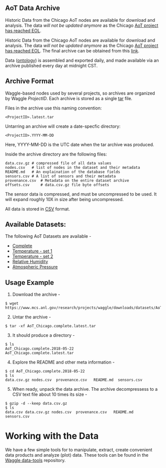## AoT Data Archive

Historic Data from the Chicago AoT nodes are available for download and analysis. The data *will not be updated anymore* as the Chicago [AoT project has reached EOL](http://arrayofthings.github.io/).

Historic Data from the Chicago AoT nodes are available for download and analysis. The data *will not be updated anymore* as the Chicago [AoT project has reached EOL](http://arrayofthings.github.io/). The final archive can be obtained from this [link](http://www.mcs.anl.gov/research/projects/waggle/downloads/datasets/index.php). 

Data ([ontology](https://github.com/waggle-sensor/beehive-server/blob/master/publishing-tools/projects/AoT_Chicago.complete/sensors.csv)) is assembled and exported daily, and made available via an archive published every day at midnight CST.  

## Archive Format

Waggle-based nodes used by several projects, so archives are organized by Waggle *ProjectID*.  Each archive is stored as a single [tar](https://en.wikipedia.org/wiki/Tar_(computing)) file. 

Files in the archive use this naming convention:

```
<ProjectID>.latest.tar
```

Untarring an archive will create a date-specfic directory:

```    
<ProjectID>.YYYY-MM-DD
```

Here, YYYY-MM-DD is the UTC date when the tar archive was produced. 

Inside the archive directory are the following files:

```
data.csv.gz	# compressed file of all data values
nodes.csv	# list of nodes in the dataset and their metadata
README.md	# An explaination of the database fields 
sensors.csv	# A list of sensors and their metadata
provenance.csv	# Metadata on the entire dataset archive
offsets.csv     # data.csv.gz file byte offsets
```

The sensor data is compressed, and must be uncompressed to be used.  It will expand roughly 10X in size after being uncompressed.

All data is stored in [CSV](https://en.wikipedia.org/wiki/Comma-separated_values) format.

## Available Datasets: 

The following AoT Datasets are available - 
* [Complete](http://www.mcs.anl.gov/research/projects/waggle/downloads/datasets/index.php)
* [Temperature - set 1](https://www.mcs.anl.gov/research/projects/waggle/downloads/datasets/slices/AoT_Chicago.complete.temp1.tar.gz)
* [Temperature - set 2](https://www.mcs.anl.gov/research/projects/waggle/downloads/datasets/slices/AoT_Chicago.complete.temp2.tar.gz)
* [Relative Humidity](https://www.mcs.anl.gov/research/projects/waggle/downloads/datasets/slices/AoT_Chicago.complete.humidity.tar.gz)
* [Atmospheric Pressure](https://www.mcs.anl.gov/research/projects/waggle/downloads/datasets/slices/AoT_Chicago.complete.pressure.tar.gz)

## Usage Example 

1. Download the archive - 
```
$ wget https://www.mcs.anl.gov/research/projects/waggle/downloads/datasets/AoT_Chicago.complete.latest.tar
```

2. Untar the archive - 
```
$ tar -xf AoT_Chicago.complete.latest.tar
```

3. It should produce a directory - 
```
$ ls 
AoT_Chicago.complete.2018-05-22
AoT_Chicago.complete.latest.tar

```

4. Explore the README and other meta information - 
```
$ cd AoT_Chicago.complete.2018-05-22
$ ls 
data.csv.gz nodes.csv  provenance.csv   README.md  sensors.csv 
```

5. When ready, unpack the data archive. The archive decompressess to a 
CSV text file about 10 times its size -  

```
$ gzip -d --keep data.csv.gz
$ ls 
data.csv data.csv.gz nodes.csv  provenance.csv   README.md  sensors.csv 
```

# Working with the Data
We have a few simple tools for to manipulate, extract, create convenient data products and analyze (plot) data. These 
tools can be found in the [Waggle data-tools](https://github.com/waggle-sensor/data-tools) repository. 

